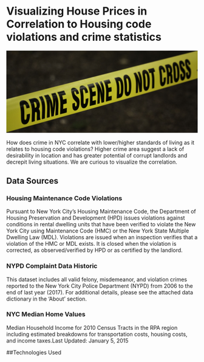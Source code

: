 # Visualizing House Prices in Correlation to Housing code violations and crime statistics
![image](images/crime.jpeg.jpeg)

How does crime in NYC correlate with lower/higher standards of living as it relates to housing code violations? Higher crime area suggest a lack of desirability in location and has greater potential of corrupt landlords and decrepit living situations. We are curious to visualize the correlation.

## Data Sources
### Housing Maintenance Code Violations
Pursuant to New York City’s Housing Maintenance Code, the Department of Housing Preservation and Development (HPD) issues violations against conditions in rental dwelling units that have been verified to violate the New York City using Maintenance Code (HMC) or the New York State Multiple Dwelling Law (MDL). Violations are issued when an inspection verifies that a violation of the HMC or MDL exists. It is closed when the violation is corrected, as observed/verified by HPD or as certified by the landlord.

### NYPD Complaint Data Historic
This dataset includes all valid felony, misdemeanor, and violation crimes reported to the New York City Police Department (NYPD) from 2006 to the end of last year (2017). For additional details, please see the attached data dictionary in the ‘About’ section.

### NYC Median Home Values
Median Household Income for 2010 Census Tracts in the RPA region including estimated breakdowns for transportation costs, housing costs, and income taxes.Last Updated: January 5, 2015

##Technologies Used
